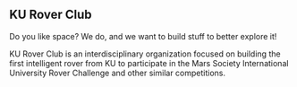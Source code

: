 ## KU Rover Club

Do you like space? We do, and we want to build stuff to better explore it! 

KU Rover Club is an interdisciplinary organization focused on building the first intelligent rover from KU to participate in the Mars Society International University Rover Challenge and other similar competitions.




